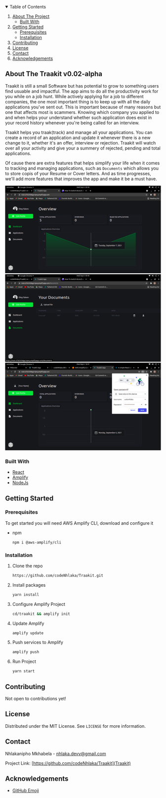 <!-- TABLE OF CONTENTS -->
<details open="open">
  <summary>Table of Contents</summary>
  <ol>
    <li>
      <a href="#about-the-project">About The Project</a>
      <ul>
        <li><a href="#built-with">Built With</a></li>
      </ul>
    </li>
    <li>
      <a href="#getting-started">Getting Started</a>
      <ul>
        <li><a href="#prerequisites">Prerequisites</a></li>
        <li><a href="#installation">Installation</a></li>
      </ul>
    </li>
    <li><a href="#contributing">Contributing</a></li>
    <li><a href="#license">License</a></li>
    <li><a href="#contact">Contact</a></li>
    <li><a href="#acknowledgements">Acknowledgements</a></li>
  </ol>
</details>



<!-- ABOUT THE PROJECT -->
## About The Traakit v0.02-alpha

Traakit is still a small Software but has potential to grow to something users find usuable and impactful.
The app aims to do all the productivity work for you while on a job hunt. 
While actively applying for a job to different companies, the one most important thing is to keep up with all the 
daily applications you've sent out. This is important because of many reasons but one that affects most is scammers. 
Knowing which company you applied to and when helps your understand whether such application does exist in your record history
whenever you're being called for an interview.

Traakit helps you traak(track) and manage all your applications. You can create a record of an application and update it whenever there is a new change to it, 
whether it's an offer, interview or rejection. 
Traakit will watch over all your activity and give your a summery of rejected, pending and total applications.

Of cause there are extra features that helps simplify your life when it comes to tracking and managing applications, such as `Documents`
which allows you to store copis of your Resume or Cover letters. And as time progresses, we'll add more features that improves the app and make it be a must have.

![Traakit Screen](/images/1.png)
![Traakit Screen](/images/2.png)
![Traakit Screen](/images/3.png)

### Built With

* [React](https://reactjs.org/)
* [Amplify](https://aws.amazon.com/amplify/)
* [NodeJs](https://nodejs.org/)



<!-- GETTING STARTED -->
## Getting Started


### Prerequisites

To get started you will need AWS Amplify CLI, download and configure it

* npm
  ```sh
  npm i @aws-amplify/cli
  ```

### Installation

1. Clone the repo
   ```sh
   https://github.com/codeNhlaka/Traakit.git
   ```
   
2. Install packages
   ```sh
   yarn install
   ```
   
3. Configure Amplify Project
   ```sh
   cd/traakit && amplify init
   ```
   
4. Update Amplify
   ```sh
   amplify update
   ```
   
4. Push services to Amplify
   ```sh
   amplify push
   ```
   
3. Run Project
   ```sh
   yarn start
   ```


<!-- CONTRIBUTING -->
## Contributing

Not open to contributions yet!



<!-- LICENSE -->
## License

Distributed under the MIT License. See `LICENSE` for more information.



<!-- CONTACT -->
## Contact

Nhlakanipho Mkhabela - nhlaka.devv@gmail.com

Project Link: [https://github.com/codeNhlaka/Traakit](Traakit)



<!-- ACKNOWLEDGEMENTS -->
## Acknowledgements
* [GitHub Emoji](https://github.com/dannyfritz/commit-message-emoji)





<!-- MARKDOWN LINKS & IMAGES -->
<!-- https://www.markdownguide.org/basic-syntax/#reference-style-links -->
[contributors-shield]: https://img.shields.io/github/contributors/othneildrew/Best-README-Template.svg?style=for-the-badge
[contributors-url]: https://github.com/othneildrew/Best-README-Template/graphs/contributors
[forks-shield]: https://img.shields.io/github/forks/othneildrew/Best-README-Template.svg?style=for-the-badge
[forks-url]: https://github.com/othneildrew/Best-README-Template/network/members
[stars-shield]: https://img.shields.io/github/stars/othneildrew/Best-README-Template.svg?style=for-the-badge
[stars-url]: https://github.com/othneildrew/Best-README-Template/stargazers
[issues-shield]: https://img.shields.io/github/issues/othneildrew/Best-README-Template.svg?style=for-the-badge
[issues-url]: https://github.com/othneildrew/Best-README-Template/issues
[license-shield]: https://img.shields.io/github/license/othneildrew/Best-README-Template.svg?style=for-the-badge
[license-url]: https://github.com/othneildrew/Best-README-Template/blob/master/LICENSE.txt
[linkedin-shield]: https://img.shields.io/badge/-LinkedIn-black.svg?style=for-the-badge&logo=linkedin&colorB=555
[linkedin-url]: https://linkedin.com/in/othneildrew
[product-screenshot]: images/screenshot.png
